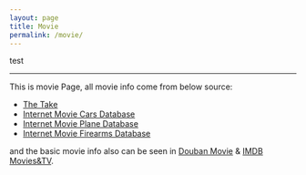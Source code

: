 ```yaml
---
layout: page
title: Movie
permalink: /movie/
---
```



test


---

This is movie Page, all movie info come from below source:


- <a href="https://thetake.com/" target="_blank">The Take</a>
- <a href="http://www.imfdb.org/" target="_blank">Internet Movie Cars Database</a> 
- <a href="http://impdb.org/" target="_blank">Internet Movie Plane Database</a>
- <a href="http://www.imfdb.org/" target="_blank">Internet Movie Firearms Database</a> 

and the basic movie info also can be seen in <a href="http://movie.douban.com" target="_blank">Douban Movie</a> & <a href="http://www.imdb.com/" target="_blank">IMDB Movies&TV</a>.




